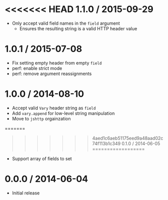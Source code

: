 <<<<<<< HEAD
1.1.0 / 2015-09-29
==================

  * Only accept valid field names in the `field` argument
    - Ensures the resulting string is a valid HTTP header value

1.0.1 / 2015-07-08
==================

  * Fix setting empty header from empty `field`
  * perf: enable strict mode
  * perf: remove argument reassignments

1.0.0 / 2014-08-10
==================

  * Accept valid `Vary` header string as `field`
  * Add `vary.append` for low-level string manipulation
  * Move to `jshttp` orgainzation

=======
>>>>>>> 4aed1c6aeb51175eed9a48aad02c74f113b1c349
0.1.0 / 2014-06-05
==================

  * Support array of fields to set

0.0.0 / 2014-06-04
==================

  * Initial release
